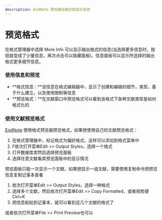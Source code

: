 ```yaml
---
description: EndNote 预览输出格式和显示信息
---
```


# 预览格式

在格式管理器中选择 More Info 可以显示输出格式的信息\(当选择更多信息时，按钮就变成了少量信息，再次点击可以隐藏面板\)。信息面板可以显示所选择的输出格式更多细节信息。

### 使用信息和预览

* **格式信息：**该信息在格式编辑器中，显示了创建和编辑的细节，类型，基于什么建立，以及使用限制等信息
* **预览格式：**在文献窗口中预览格式可以看到该格式下各种文献类型是如何格式化的

### 使用文献预览格式

[EndNote](http://www.howsci.com/tag/endnote/) 使用格式预览器预览格式，如果想使用自己的文献预览格式：

1. 在格式管理器中，标记格式为偏好格式，这样可以添加到格式菜单中
2. F依次打开菜单Edit &gt;&gt; Output Styles，选择一个格式
3. 打开数据库库然后选择预览面板
4. 选择任意文献看其预览面板中的显示情况

预览面板只能一次显示一个文献，如果想显示一组文献，需要使用复制命令把预览信息复制记事本查看

1. 依次打开菜单Edit &gt;&gt; Output Styles，选择一种格式
2. 选择多个文献，然后依次打开菜单Edit &gt;&gt; Copy Formatted，或者局势键 Ctrl+K
3. 把信息粘贴到记事本，就可以看到这几个文献的格式了

或者依次打开菜单File &gt;&gt; Print Preview也可以

